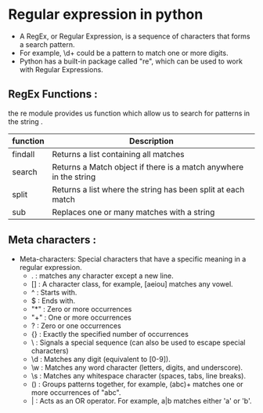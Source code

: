 # __**Regular expression in python**__

- A RegEx, or Regular Expression, is a sequence of characters that forms a search pattern.
- For example, \d+ could be a pattern to match one or more digits.
- Python has a built-in package called "re", which can be used to work with Regular Expressions.


## RegEx Functions : 
the re module provides us function which allow us to search for patterns in the string . 

|function      |Description                 |
|--------------|----------------------------|
|findall      |Returns a list containing all matches                  |
|search      |Returns a Match object if there is a match anywhere in the string                 |
|split      |Returns a list where the string has been split at each match                 |
|sub      |Replaces one or many matches with a string                 |


## Meta characters :
- Meta-characters: Special characters that have a specific meaning in a regular expression.
    - . : matches any character except a new line.
    - [] : A character class, for example, [aeiou] matches any vowel.
    - ^ : Starts with.
    - $ :  Ends with.
    - "*" : Zero or more occurrences
    - "+" : One or more occurrences
    - ? : Zero or one occurrences
    - {} : Exactly the specified number of occurrences 
    - \ : Signals a special sequence (can also be used to escape special characters)
    - \d : Matches any digit (equivalent to [0-9]).
    - \w : Matches any word character (letters, digits, and underscore).
    - \s : Matches any whitespace character (spaces, tabs, line breaks).
    - () : Groups patterns together, for example, (abc)+ matches one or more occurrences of "abc".
    - | : Acts as an OR operator. For example, a|b matches either 'a' or 'b'.


